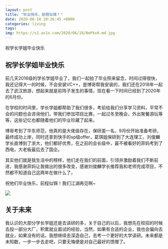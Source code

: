 ```yaml
---
layout: post
title: "毕业快乐，前程似锦！"
date: 2020-06-10 20:26:45 +0800
categories: living
tags:
img: https://s1.ax1x.com/2020/06/18/NePksH.md.jpg
---
```

祝学长学姐毕业快乐


## 祝学长学姐毕业快乐

前几天2016级的学长学姐毕业了，我们一起拍了毕业照来留念，时间过得很快，我还记得大一的时候，不会安装VC++，是博哥帮我安装的，我们还在2018年一起去了武汉旅游，想起来就是前阵子发生的事情，现在看一下时间已经到了2020年的6月份。

在学校的时间里，学长学姐都帮助了我们很多，考前给我们分享学习资料，平常不会的问题也会咨询他们，带我们参加项目比赛，一起过冬至晚会，外出聚餐游玩等等，这些记忆也都随着他们的毕业珍藏了起来。

博哥考到了华东师范，他真的是大佬级存在，保研差一名，9月份开始准备考研，最终成功上岸，同时还拿到快手的sp级offer，葛琪姐保研到了大连理工，刘俊麟学长直博到了浙大，他们都好优秀，在之前的会长级中，最不被看好的菲妈考到了西电，大老板最后去了国企。

其实他们就是我生活中的榜样，他们走在我们的前面，引领并激励着我们不断前进，我感谢菲妈让我做出的很多改变，感谢刘俊麟学长推荐我和老师完成项目，不然都不知道自己这两年在做什么了。

祝他们毕业快乐，前程似锦！我们江湖再见啊~

![](https://s1.ax1x.com/2020/06/18/NePALd.md.jpg)


## 关于未来

我认识的大部分学长学姐还是去读研的多，关于自己的以后，我想先在校招的时候去投一部分大厂，积累就业面试的经验，当然，如果有合适的企业，我也会偏向去就业，如果没有的话，我想继续去深造自己，去考一个更好的大学读研。未来都是未知数，一步一步去走吧，只要无悔便是对自己最好的馈赠了。